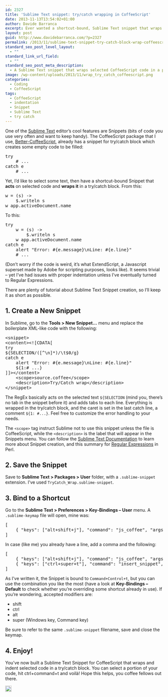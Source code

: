 ```yaml
---
id: 2327
title: 'Sublime Text snippet: try/catch wrapping in CoffeeScript'
date: 2013-11-13T13:54:02+01:00
author: Davide Barranca
excerpt: Ever wanted a shortcut-bound, Sublime Text snippet that wraps a selected portion of CoffeeScript code in a properly indented try/catch block? Me too, so I wrote it, here it is!
layout: post
guid: http://www.davidebarranca.com/?p=2327
permalink: /2013/11/sublime-text-snippet-try-catch-block-wrap-coffeescript/
standard_seo_post_level_layout:
  - ""
standard_link_url_field:
  - ""
standard_seo_post_meta_description:
  - A Sublime Text snippet that wraps selected CoffeeScript code in a properly indented try/catch block, with instruction on shortcut binding.
image: /wp-content/uploads/2013/11/wrap_try_catch_coffeescript.png
categories:
  - Coding
  - CoffeeScript
tags:
  - CoffeeScript
  - indentation
  - Snippet
  - Sublime Text
  - try catch
---
```

<div class="pf-content">
  <p>
    One of the <span itemprop="mentions" itemscope="" itemtype="http://schema.org/SoftwareApplication"><a itemprop="url" title="Sublime Text" href="http://www.sublimetext.com"><span itemprop="name">Sublime Text</span></a></span> editor&#8217;s cool features are <span itemprop="mentions">Snippets</span> (bits of code you use very often and want to keep handy). The CoffeeScript package that I use, <a title="Better CoffeeScript for Sublime Text on GitHub" href="https://github.com/aponxi/sublime-better-coffeescript" target="_blank">Better-CoffeeScript</a>, already has a snippet for <span itemprop="mentions">try/catch</span> block which creates some empty code to be filled:
  </p>
  
  <pre class="lang:coffee decode:true">try
	# ...
catch e
	# ...</pre>
  
  <p>
    Yet, I&#8217;d like to select some text, then have a shortcut-bound Snippet that <strong>acts</strong> on selected code and <strong>wraps it</strong> in a try/catch block. From this:
  </p>
  
  <pre class="lang:default decode:true">w = (s) -&gt;
	$.writeln s
w app.activeDocument.name</pre>
  
  <p>
    To this:
  </p>
  
  <pre class="lang:coffee decode:true">try
	w = (s) -&gt;	
		$.writeln s	
	w app.activeDocument.name	
catch e
	alert "Error: #{e.message}\nLine: #{e.line}"
	# ...</pre>
  
  <p>
    (Don&#8217;t worry if the code is weird, it&#8217;s what ExtendScript, a Javascript superset made by Adobe for scripting purposes, looks like). It seems trivial &#8211; yet I&#8217;ve had issues with proper indentation unless I&#8217;ve eventually turned to Regular Expressions.
  </p>
  
  <p>
    There are plenty of tutorial about Sublime Text Snippet creation, so I&#8217;ll keep it as short as possible.
  </p>
  
  <h2>
    1. Create a New Snippet
  </h2>
  
  <p>
    In Sublime, go to the <strong>Tools > New Snippet&#8230;</strong> menu and replace the boilerplate XML-like code with the following:
  </p>
  
  <pre class="lang:xhtml decode:true">&lt;snippet&gt;
&lt;content&gt;&lt;![CDATA[
try
${SELECTION/([^\n]*)/\t$0/g}
catch e
	alert "Error: #{e.message}\nLine: #{e.line}"
	${1:# ...}
]]&gt;&lt;/content&gt;
	&lt;scope&gt;source.coffee&lt;/scope&gt;
	&lt;description&gt;Try/Catch wrap&lt;/description&gt;
&lt;/snippet&gt;</pre>
  
  <p>
    The RegEx basically acts on the selected text <code>${SELECTION</code> (mind you, there&#8217;s no tab in the snippet before it) and adds tabs to each line. Everything is wrapped in the try/catch block, and the caret is set in the last catch line, a comment <code>${1: #...}</code>. Feel free to customize the error handling to your needs.
  </p>
  
  <p>
    The <code>&lt;scope&gt;</code> tag instruct Sublime not to use this snippet unless the file is CoffeeScript, while the <code>&lt;description&gt;</code> is the label that will appear in the Snippets menu. You can follow the <a title="Sublime Text Documentation" href="http://docs.sublimetext.info/en/sublime-text-3/extensibility/snippets.html" target="_blank">Sublime Text Documentation</a> to learn more about Snippet creation, and this summary for <a title="Perl Regular Expressions" href="http://www.cs.tut.fi/~jkorpela/perl/regexp.html" target="_blank">Regular Expressions</a> in Perl.
  </p>
  
  <h2>
    2. Save the Snippet
  </h2>
  
  <p>
    Save to <strong>Sublime Text > Packages > User</strong> folder, with a <code>.sublime-snippet</code> extension. I&#8217;ve used <code>TryCatch_Wrap.sublime-snippet</code>.
  </p>
  
  <h2>
    3. Bind to a Shortcut
  </h2>
  
  <p>
    Go to the <strong>Sublime Text > Preferences > Key-Bindings &#8211; User</strong> menu. A <code>.sublime-keymap</code> file will open, mine was:
  </p>
  
  <pre class="lang:default decode:true">[
	{ "keys": ["alt+shift+j"], "command": "js_coffee", "args":{"new_file": true}}
]</pre>
  
  <p>
    In case (like me) you already have a line, add a comma and the following:
  </p>
  
  <pre class="lang:default decode:true">[
	{ "keys": ["alt+shift+j"], "command": "js_coffee", "args":{"new_file": true}},
	{ "keys": ["ctrl+super+t"], "command": "insert_snippet", "args": {"name": "Packages/User/TryCatch_Wrap.sublime-snippet"} }
]</pre>
  
  <p>
    As I&#8217;ve written it, the Snippet is bound to <code>Command+Control+t</code>, but you can use the combination you like the most (have a look at <strong>Key-Bindings &#8211; Default</strong> to check whether you&#8217;re overriding some shortcut already in use). If you&#8217;re wondering, accepted modifiers are:
  </p>
  
  <ul>
    <li>
      shift
    </li>
    <li>
      ctrl
    </li>
    <li>
      alt
    </li>
    <li>
      super (Windows key, Command key)
    </li>
  </ul>
  
  <p>
    Be sure to refer to the same <code>.sublime-snippet</code> filename, save and close the keymap.
  </p>
  
  <h2>
    4. Enjoy!
  </h2>
  
  <p>
    You&#8217;ve now built <span itemprop="about">a Sublime Text Snippet for CoffeeScript that wraps and indent selected code in a try/catch block</span>. You can select a portion of your code, hit ctrl+command+t and voilà! Hope this helps, you coffee fellows out there.
  </p>
</div>

<!-- Share-Widget Button BEGIN --><a href="javascript:void(0);" myshare\_id="mys\_shareit" myshare\_url="http://localhost:8888/2013/11/sublime-text-snippet-try-catch-block-wrap-coffeescript/" myshare\_title="Sublime Text snippet: try/catch wrapping in CoffeeScript" rel="nofollow" onclick=" return false;" style="text-decoration:none; color:#000000; font-size:11px; line-height:20px;"> 

<img src="http://localhost:8888/wp-content/plugins/share-widget/img/share-button-white-small.png" height="20" alt="Share" style="border:0" /> </a> <!-- Share-Widget Button END -->